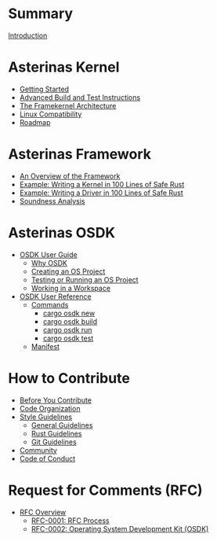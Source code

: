 # Summary

[Introduction](README.md)

# Asterinas Kernel

* [Getting Started](kernel/README.md)
* [Advanced Build and Test Instructions](kernel/advanced-instructions.md)
* [The Framekernel Architecture](kernel/the-framekernel-architecture.md)
* [Linux Compatibility](kernel/linux-compatibility.md)
* [Roadmap](kernel/roadmap.md)

# Asterinas Framework

* [An Overview of the Framework](framework/README.md)
* [Example: Writing a Kernel in 100 Lines of Safe Rust](framework/a-100-line-kernel.md)
* [Example: Writing a Driver in 100 Lines of Safe Rust]()
* [Soundness Analysis]()

# Asterinas OSDK

* [OSDK User Guide]()
    * [Why OSDK]()
    * [Creating an OS Project]()
    * [Testing or Running an OS Project]()
    * [Working in a Workspace]()
* [OSDK User Reference]()
    * [Commands]()
        * [cargo osdk new]()
        * [cargo osdk build]()
        * [cargo osdk run]()
        * [cargo osdk test]()
    * [Manifest]()

# How to Contribute

* [Before You Contribute]()
* [Code Organization]()
* [Style Guidelines]()
    * [General Guidelines]() 
    * [Rust Guidelines]() 
    * [Git Guidelines]() 
* [Community]()
* [Code of Conduct]()

# Request for Comments (RFC)

* [RFC Overview]()
    * [RFC-0001: RFC Process]()
    * [RFC-0002: Operating System Development Kit (OSDK)]()
